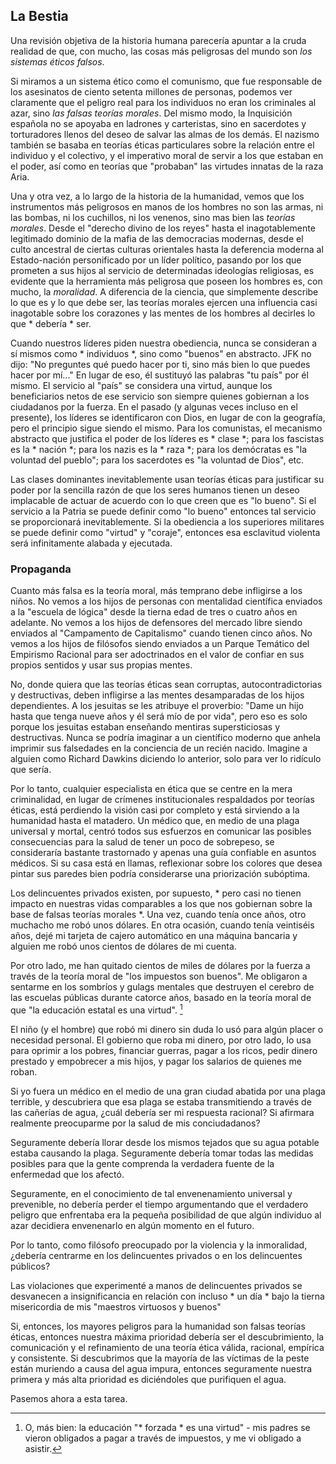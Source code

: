 ## La Bestia

Una revisión objetiva de la historia humana parecería apuntar a la cruda realidad de que, con mucho, las cosas más peligrosas del mundo son *los sistemas éticos falsos*.

Si miramos a un sistema ético como el comunismo, que fue responsable de los asesinatos de ciento setenta millones de personas, podemos ver claramente que el peligro real para los individuos no eran los criminales al azar, sino *las falsas teorías morales*. Del mismo modo, la Inquisición española no se apoyaba en ladrones y carteristas, sino en sacerdotes y torturadores llenos del deseo de salvar las almas de los demás. El nazismo también se basaba en teorías éticas particulares sobre la relación entre el individuo y el colectivo, y el imperativo moral de servir a los que estaban en el poder, así como en teorías que "probaban" las virtudes innatas de la raza Aria.

Una y otra vez, a lo largo de la historia de la humanidad, vemos que los instrumentos más peligrosos en manos de los hombres no son las armas, ni las bombas, ni los cuchillos, ni los venenos, sino mas bien las *teorías morales*. Desde el "derecho divino de los reyes" hasta el inagotablemente legitimado dominio de la mafia de las democracias modernas, desde el culto ancestral de ciertas culturas orientales hasta la deferencia moderna al Estado-nación personificado por un líder político, pasando por los que prometen a sus hijos al servicio de determinadas ideologías religiosas, es evidente que la herramienta más peligrosa que poseen los hombres es, con mucho, la *moralidad*. A diferencia de la ciencia, que simplemente describe lo que es y lo que debe ser, las teorías morales ejercen una influencia casi inagotable sobre los corazones y las mentes de los hombres al decirles lo que * debería * ser.

Cuando nuestros líderes piden nuestra obediencia, nunca se consideran a sí mismos como * individuos *, sino como "buenos" en abstracto. JFK no dijo: "No preguntes qué puedo hacer por ti, sino más bien lo que puedes hacer por mí..." En lugar de eso, él sustituyó las palabras "tu país" por él mismo. El servicio al "país" se considera una virtud, aunque los beneficiarios netos de ese servicio son siempre quienes gobiernan a los ciudadanos por la fuerza. En el pasado (y algunas veces incluso en el presente), los líderes se identificaron con Dios, en lugar de con la geografía, pero el principio sigue siendo el mismo. Para los comunistas, el mecanismo abstracto que justifica el poder de los líderes es * clase *; para los fascistas es la * nación *; para los nazis es la * raza *; para los demócratas es "la voluntad del pueblo"; para los sacerdotes es "la voluntad de Dios", etc.

Las clases dominantes inevitablemente usan teorías éticas para justificar su poder por la sencilla razón de que los seres humanos tienen un deseo implacable de actuar de acuerdo con lo que creen que es "lo bueno". Si el servicio a la Patria se puede definir como "lo bueno" entonces tal servicio se proporcionará inevitablemente. Si la obediencia a los superiores militares se puede definir como "virtud" y "coraje", entonces esa esclavitud violenta será infinitamente alabada y ejecutada.

### Propaganda

Cuanto más falsa es la teoría moral, más temprano debe infligirse a los niños. No vemos a los hijos de personas con mentalidad científica enviados a la "escuela de lógica" desde la tierna edad de tres o cuatro años en adelante. No vemos a los hijos de defensores del mercado libre siendo enviados al "Campamento de Capitalismo" cuando tienen cinco años. No vemos a los hijos de filósofos siendo enviados a un Parque Temático del Empirismo Racional para ser adoctrinados en el valor de confiar en sus propios sentidos y usar sus propias mentes.

No, donde quiera que las teorías éticas sean corruptas, autocontradictorias y destructivas, deben infligirse a las mentes desamparadas de los hijos dependientes. A los jesuitas se les atribuye el proverbio: "Dame un hijo hasta que tenga nueve años y él será mío de por vida", pero eso es solo porque los jesuitas estaban enseñando mentiras supersticiosas y destructivas. Nunca se podría imaginar a un científico moderno que anhela imprimir sus falsedades en la conciencia de un recién nacido. Imagine a alguien como Richard Dawkins diciendo lo anterior, solo para ver lo ridículo que sería.

Por lo tanto, cualquier especialista en ética que se centre en la mera criminalidad, en lugar de crímenes institucionales respaldados por teorías éticas, está perdiendo la visión casi por completo y está sirviendo a la humanidad hasta el matadero. Un médico que, en medio de una plaga universal y mortal, centró todos sus esfuerzos en comunicar las posibles consecuencias para la salud de tener un poco de sobrepeso, se consideraría bastante trastornado y apenas una guía confiable en asuntos médicos. Si su casa está en llamas, reflexionar sobre los colores que desea pintar sus paredes bien podría considerarse una priorización subóptima.

Los delincuentes privados existen, por supuesto, * pero casi no tienen impacto en nuestras vidas comparables a los que nos gobiernan sobre la base de falsas teorías morales *. Una vez, cuando tenía once años, otro muchacho me robó unos dólares. En otra ocasión, cuando tenía veintiséis años, dejé mi tarjeta de cajero automático en una máquina bancaria y alguien me robó unos cientos de dólares de mi cuenta.

Por otro lado, me han quitado cientos de miles de dólares por la fuerza a través de la teoría moral de "los impuestos son buenos". Me obligaron a sentarme en los sombríos y gulags mentales que destruyen el cerebro de las escuelas públicas durante catorce años, basado en la teoría moral de que "la educación estatal es una virtud". [^12]

El niño (y el hombre) que robó mi dinero sin duda lo usó para algún placer o necesidad personal. El gobierno que roba mi dinero, por otro lado, lo usa para oprimir a los pobres, financiar guerras, pagar a los ricos, pedir dinero prestado y empobrecer a mis hijos, y pagar los salarios de quienes me roban.

Si yo fuera un médico en el medio de una gran ciudad abatida por una plaga terrible, y descubriera que esa plaga se estaba transmitiendo a través de las cañerías de agua, ¿cuál debería ser mi respuesta racional? Si afirmara realmente preocuparme por la salud de mis conciudadanos?

Seguramente debería llorar desde los mismos tejados que su agua potable estaba causando la plaga. Seguramente debería tomar todas las medidas posibles para que la gente comprenda la verdadera fuente de la enfermedad que los afectó.

Seguramente, en el conocimiento de tal envenenamiento universal y prevenible, no debería perder el tiempo argumentando que el verdadero peligro que enfrentaba era la pequeña posibilidad de que algún individuo al azar decidiera envenenarlo en algún momento en el futuro.

Por lo tanto, como filósofo preocupado por la violencia y la inmoralidad, ¿debería centrarme en los delincuentes privados o en los delincuentes públicos?

Las violaciones que experimenté a manos de delincuentes privados se desvanecen a insignificancia en relación con incluso * un día * bajo la tierna misericordia de mis "maestros virtuosos y buenos"

Si, entonces, los mayores peligros para la humanidad son falsas teorías éticas, entonces nuestra máxima prioridad debería ser el descubrimiento, la comunicación y el refinamiento de una teoría ética válida, racional, empírica y consistente. Si descubrimos que la mayoría de las víctimas de la peste están muriendo a causa del agua impura, entonces seguramente nuestra primera y más alta prioridad es diciéndoles que purifiquen el agua.

Pasemos ahora a esta tarea.

[^12]: O, más bien: la educación "* forzada * es una virtud" - mis padres se vieron obligados a pagar a través de impuestos, y me vi obligado a asistir.